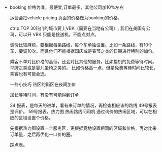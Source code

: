 - booking 价格为准，最便宜,订单最多，其他公司加10%左右
  
  运营会把vehicle pricing 页面的价格做为booking的价格，



  ctrip 
  TOP 30热门的城市要上VBK（需要在当地有公司）, 我们在美国有公司，可以开
  VBK 只能是接送机。不能点对点。

  调价比较麻烦，要根据每条路线，每个车单独设置。比如一条路线，有10个车，要调10次。而且他们不能根据国庆或是春节之类的日期进行特别的加价。


  乘客不单对比价格的高低，还会对比其他的服务，比如接机的免费等待时间。举牌之类或是婴儿坐椅之类的。
  比如价格高一点，但是免费等待时间比较长，乘客也有可能会选。
   
  一些小技巧
  热区的街区在夜间加价

  加长等待时间，有没有可能得到订单

  34 报表，是每天的进单，看有来订单的情况，再检查相应该的路线
  49号报表是评价。
  59号报表，热力图
  热闹路线问司机
  通过询价的热闹区域，可以在相应的区域设置个价格。

  先根据热力图设置一个服务区，更根据竟地设置相同的区域和价格，再对比来订单量，之后再优化一口价的圈。

  踩点表。